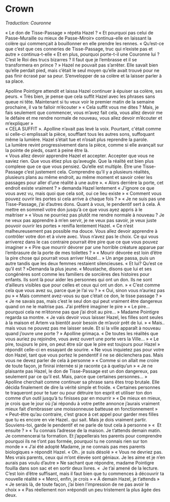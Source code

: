 # Crown

*Traduction: Couronne*

« Le don de Tisse-Passage » répéta Hazel ? 
« Et pourquoi pas celui de Passe-Muraille ou mieux de Passe-Miroir» continua-elle en laissant la colère qui commençait à bouillonner en elle prendre les rennes. 
« Qu’est-ce que c’est que ces conneries de Tisse-Passage, truc qui n’existe pas et autre » continua-t-elle
« Et en plus, pourquoi porte-t-il une Couronne lui ? C’est le Roi des trucs bizarres ? Il faut que je l’embrasse et il se transformera en prince ? » 
Hazel ne pouvait pas s’arrêter. Elle savait bien qu’elle perdait pied, mais c’était le seul moyen qu’elle avait trouvé pour ne pas finir écrasé par sa peur. S’envelopper de sa colère et la laisser parler à sa place.

Apolline Pointigre attendit et laissa Hazel continuer à épuiser sa colère, ses peurs. 
« Très bien, je pense que cela suffit Hazel avec les phrases sans queue ni tête. Maintenant si tu veux voir le premier matin de la semaine prochaine, il va te falloir m’écouter »
« Cela suffit vous me dites ? Mais, je fais seulement que commencer, vous m’avez fait cela, vous allez devoir me le défaire et me rendre normale de nouveau, vous allez devoir m’écouter et m’expliquer »  
« CELA SUFFIT ». Apolline n’avait pas levé la voix. Pourtant, c'était comme si celle-ci emplissait la pièce, soufflant tous les autres sons, suffoquant même la lumière. 
Hazel s’était tue et n’osait plus reprendre la parole.   
La lumière revint progressivement dans la pièce, comme si elle avançait sur la pointe de pieds, osant à peine être là.   
« Vous allez devoir apprendre Hazel et accepter. Accepter que vous ne saviez rien. Que vous étiez plus qu’aveugle. Que la réalité est bien plus complexe que ce que vous pensiez. Qu’elle est multiple. Être une Tisse-Passage c’est justement cela. Comprendre qu’il y a plusieurs réalités, plusieurs plans au même endroit, au même moment et savoir créer les passages pour aller d’une réalité à une autre ».
« Alors derrière la porte, cet endroit existe vraiment ? » demanda Hazel lentement
« J'ignore ce que vous avez vu, mais quoi que cela soit, oui ce lieu existe »
« Comment vous pouvez ouvrir les portes si cela arrive à chaque fois ? » 
« Je ne suis pas une Tisse-Passage, j’ai d’autres dons. Quant à vous, le pendentif sert à cela. À mettre en sommeil votre don jusqu’à ce que vous ayez appris à le maitriser » 
« Vous ne pourriez pas plutôt me rendre normale à nouveau ? Je ne veux pas apprendre à m’en servir, je ne veux pas savoir, je veux juste pouvoir ouvrir les portes » renifla lentement Hazel.
« Ce n’est malheureusement pas possible ma douce. Vous allez devoir apprendre à contrôler votre don et à vivre avec. Vous n’avez pas le choix. Ce qui vous arriverez dans le cas contraire pourrait être pire que ce que vous pouvez imaginer »
« Pire que mourrir dévorer par une horrible créature apparue par l’embrasure de la porte de mes toilettes ? » 
« Mourir dévorée est loin d’être la pire chose qui pourrait vous arriver Hazel… » 
Un ange passa, puis un autre tandis que les deux femmes restaient silencieuses. 
« Et lui? Qu’est ce qu’il est ? »Demanda la plus jeune. 
« Moustache, disons que lui et ses congénères sont comme les familiers de sorcières des histoires pour enfants. Ils sont là pour aider les personnes qui ont un don. Ils ne sont d’ailleurs visibles que pour celles et ceux qui ont un don. »
« C’est comme cela que vous avez su, parce que je l’ai vu ? » 
« Oui, sinon vous n’auriez pas pu » 
« Mais comment avez-vous su que c’était ce don, le tisse passage ? »
« Je ne savais pas, mais c’est le seul don qui peut vraiment être dangereux quand on ne le maitrise pas. J’ai préféré imaginer le pire »
« Le pire… pourquoi cela ne m’étonne pas que j’ai droit au pire… »
Madame Pointigre regarda sa montre. 
« Je vais devoir vous laisser Hazel, les filles sont seules à la maison et Artem va bientôt avoir besoin de m’avoir prêt de lui. »
« Mais.. mais vous ne pouvez pas me laisser seule. Et si la ville apparaît à nouveau quand j’ouvre une porte ? »
Apolline grimaça.
« De toutes les réalités que vous auriez pu rejoindre, vous avez ouvert une porte vers la Ville… »
« Le pire, toujours le pire, on peut être sûr que le pire est toujours pour Hazel » répondit celle-ci en essayant de sourire.
« Ne vous inquietez pas pour votre don Hazel, tant que vous portez le pendentif il ne se déclenchera pas. Mais vous ne devez parler de cela à personne »
« Comme si on allait me croire de toute façon, je finirai internée si je raconte ça à quelqu’un »
« Je ne plaisante pas Hazel, le don de Tisse-Passage est un don dangereux, pas seulement par ce qu’il est. Mais, parce que certaines personnes… » Apolline cherchait comme continuer sa phrase sans êtes trop brutale. Elle décida finalement de dire la vérité simple et froide. 
« Certaines personnes te traqueront pour te tuer ou pour détruire ton esprit et utiliser ton don comme d’un outil jusqu’à tu finisses par en mourrir » 
« De mieux en mieux, je crois que le jour où j’ai répondu à votre petite annonce j’aurais vraiment mieux fait d’embrasser une moissonneuse batteuse en fonctionnement »
« Peut-être qu’au contraire, c’est grace à cet appel pour garder mes filles que tu es encore en vie Hazel.. qui sait. 
Mais je dois vraiment partir. Souviens-toi, garde le pendentif et ne parle de tout cela à personne » 
«  Et ensuite ? » 
« Tu connais l’adresse de la maison. Je t’attends demain matin. Je commencerai ta formation. Et j’appellerais tes parents pour comprendre pourquoi ils ne t’ont pas formée, pourquoi tu ne connais rien sur ton monde »
« J’ai été adopté Madame, je ne connais pas mes parents biologiques » répondit Hazel. 
« Oh.. je suis désolé » 
« Vous ne devriez pas. Mes vrais parents, ceux qui m’ont élevée sont géniaux. Je les aime et je n’en aurais pas voulu d’autre » 
Ne sachant que répondre, madame Pointigre fouilla dans son sac et en sortir deux livres. 
«  Je t’ai amené de la lecture. C’est loin d’être suffisant, mais il faut bien que tu commences à découvrir ta nouvelle réalité »
« Merci, enfin, je crois »
« À demain Hazel, je t’attends »
« Je serais là, de toute façon, j’ai bien l’impression de ne pas avoir le choix »
« Pas réellement non »répondit un peu tristement la plus âgée des deux. 
